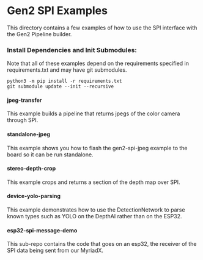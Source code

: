 # Gen2 SPI Examples
This directory contains a few examples of how to use the SPI interface with the Gen2 Pipeline builder. 


### Install Dependencies and Init Submodules:
Note that all of these examples depend on the requirements specified in requirements.txt and may have git submodules.

```
python3 -m pip install -r requirements.txt
git submodule update --init --recursive
```


#### jpeg-transfer
This example builds a pipeline that returns jpegs of the color camera through SPI.

#### standalone-jpeg
This example shows you how to flash the gen2-spi-jpeg example to the board so it can be run standalone.

#### stereo-depth-crop
This example crops and returns a section of the depth map over SPI.

#### device-yolo-parsing
This example demonstrates how to use the DetectionNetwork to parse known types such as YOLO on the DepthAI rather than on the ESP32.

#### esp32-spi-message-demo
This sub-repo contains the code that goes on an esp32, the receiver of the SPI data being sent from our MyriadX.

